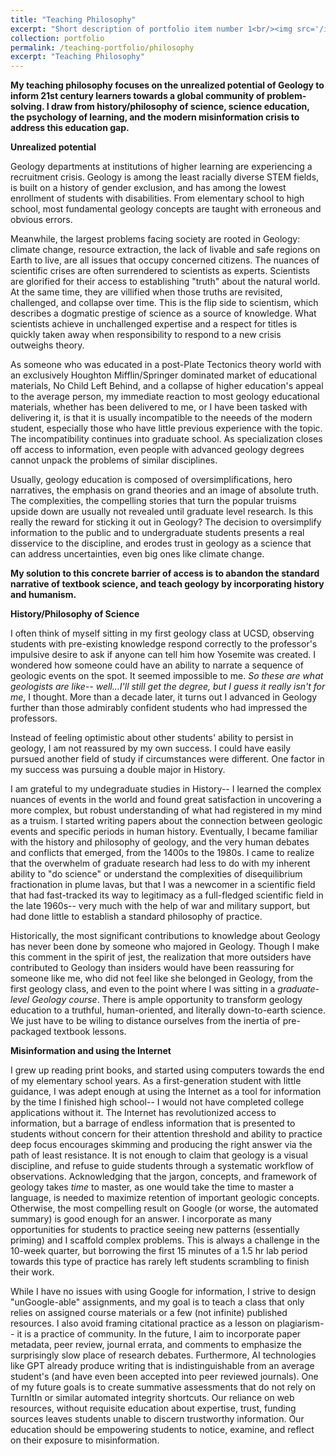 ```yaml
---
title: "Teaching Philosophy"
excerpt: "Short description of portfolio item number 1<br/><img src='/images/500x300.png'>"
collection: portfolio
permalink: /teaching-portfolio/philosophy
excerpt: "Teaching Philosophy"
---
```



**My teaching philosophy focuses on the unrealized potential of Geology to inform 21st century learners towards a global community of problem-solving. I draw from history/philosophy of science, science education, the psychology of learning, and the modern misinformation crisis to address this education gap.**

**Unrealized potential**

Geology departments at institutions of higher learning are experiencing a recruitment crisis. Geology is among the least racially diverse STEM fields, is built on a history of gender exclusion, and has among the lowest enrollment of students with disabilities. From elementary school to high school, most fundamental geology concepts are taught with erroneous and obvious errors.

Meanwhile, the largest problems facing society are rooted in Geology: climate change, resource extraction, the lack of livable and safe regions on Earth to live, are all issues that occupy concerned citizens. The nuances of scientific crises are often surrendered to scientists as experts. Scientists are glorified for their access to establishing "truth" about the natural world. At the same time, they are villified when those truths are revisited, challenged, and collapse over time. This is the flip side to scientism, which describes a dogmatic prestige of science as a source of knowledge. What scientists achieve in unchallenged expertise and a respect for titles is quickly taken away when responsibility to respond to a new crisis outweighs theory.

As someone who was educated in a post-Plate Tectonics theory world with an exclusively Houghton Mifflin/Springer dominated market of educational materials, No Child Left Behind, and a collapse of higher education's appeal to the average person, my immediate reaction to most geology educational materials, whether has been delivered to me, or I have been tasked with delivering it, is that it is usually incompatible to the neeeds of the modern student, especially those who have little previous experience with the topic. The incompatibility continues into graduate school. As specialization closes off access to information, even people with advanced geology degrees cannot unpack the problems of similar disciplines.

Usually, geology education is composed of oversimplifications, hero narratives, the emphasis on grand theories and an image of absolute truth. The complexities, the compelling stories that turn the popular truisms upside down are usually not revealed until graduate level research. Is this really the reward for sticking it out in Geology? The decision to oversimplify information to the public and to undergraduate students presents a real disservice to the discipline, and erodes trust in geology as a science that can address uncertainties, even big ones like climate change. 

**My solution to this concrete barrier of access is to abandon the standard narrative of textbook science, and teach geology by incorporating history and humanism.**

**History/Philosophy of Science**

I often think of myself sitting in my first geology class at UCSD, observing students with pre-existing knowledge respond correctly to the professor's impulsive desire to ask if anyone can tell him how Yosemite was created. I wondered how someone could have an ability to narrate a sequence of geologic events on the spot. It seemed impossible to me. *So these are what geologists are like-- well...I'll still get the degree, but I guess it really isn't for me*, I thought. More than a decade later, it turns out I advanced in Geology further than those admirably confident students who had impressed the professors.

Instead of feeling optimistic about other students' ability to persist in geology, I am not reassured by my own success. I could have easily pursued another field of study if circumstances were different. One factor in my success was pursuing a double major in History.

I am grateful to my undegraduate studies in History-- I learned the complex nuances of events in the world and found great satisfaction in uncovering a more complex, but robust understanding of what had registered in my mind as a truism. I started writing papers about the connection between geologic events and specific periods in human history. Eventually, I became familiar with the history and philosophy of geology, and the very human debates and conflicts that emerged, from the 1400s to the 1980s. I came to realize that the overwhelm of graduate research had less to do with my inherent ability to "do science" or understand the complexities of disequilibrium fractionation in plume lavas, but that I was a newcomer in a scientific field that had fast-tracked its way to legitimacy as a full-fledged scientific field in the late 1960s-- very much with the help of war and military support, but had done little to establish a standard philosophy of practice.

Historically, the most significant contributions to knowledge about Geology has never been done by someone who majored in Geology. Though I make this comment in the spirit of jest, the realization that more outsiders have contributed to Geology than insiders would have been reassuring for someone like me, who did not feel like she belonged in Geology, from the first geology class, and even to the point where I was sitting in a *graduate-level Geology course*. There is ample opportunity to transform geology education to a truthful, human-oriented, and literally down-to-earth science. We just have to be wiling to distance ourselves from the inertia of pre-packaged textbook lessons.

**Misinformation and using the Internet**

I grew up reading print books, and started using computers towards the end of my elementary school years. As a first-generation student with little guidance, I was adept enough at using the Internet as a tool for information by the time I finished high school-- I would not have completed college applications without it. The Internet has revolutionized access to information, but a barrage of endless information that is presented to students without concern for their attention threshold and ability to practice deep focus encourages skimming and producing the right answer via the path of least resistance. It is not enough to claim that geology is a visual discipline, and refuse to guide students through a systematic workflow of observations. Acknowledging that the jargon, concepts, and framework of geology takes *time* to master, as one would take the time to master a language, is needed to maximize retention of important geologic concepts. Otherwise, the most compelling result on Google (or worse, the automated summary) is good enough for an answer. I incorporate as many opportunities for students to practice seeing new patterns (essentially priming) and I scaffold complex problems. This is always a challenge in the 10-week quarter, but borrowing the first 15 minutes of a 1.5 hr lab period towards this type of practice has rarely left students scrambling to finish their work.

While I have no issues with using Google for information, I strive to design "unGoogle-able" assignments, and my goal is to teach a class that only relies on assigned course materials or a few (not infinite) published resources. I also avoid framing citational practice as a lesson on plagiarism-- it is a practice of community. In the future, I aim to incorporate paper metadata, peer review, journal errata, and comments to emphasize the surprisingly slow place of research debates. Furthermore, AI technologies like GPT already produce writing that is indistinguishable from an average student's (and have even been accepted into peer reviewed journals). One of my future goals is to create summative assessments that do not rely on TurnItIn or similar automated integrity shortcuts. Our reliance on web resources, without requisite education about expertise, trust, funding sources leaves students unable to discern trustworthy information. Our education should be empowering students to notice, examine, and reflect on their exposure to misinformation. 
